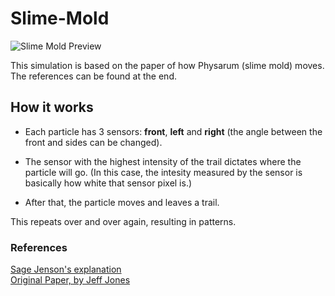 # Slime-Mold

![Slime Mold Preview](media/slime-mold-demo.gif)

This simulation is based on the paper of how Physarum (slime mold) moves.
The references can be found at the end.

## How it works

- Each particle has 3 sensors: **front**, **left** and **right** (the angle between the front and sides can be changed).

- The sensor with the highest intensity of the trail dictates where the particle will go. (In this case, the intesity measured by the sensor is basically how white that sensor pixel is.)

- After that, the particle moves and leaves a trail.

This repeats over and over again, resulting in patterns.

### References
<a href="https://cargocollective.com/sagejenson/physarum">Sage Jenson's explanation</a>
<br>
<a href="https://uwe-repository.worktribe.com/OutputFile/980585">Original Paper, by Jeff Jones</a>
